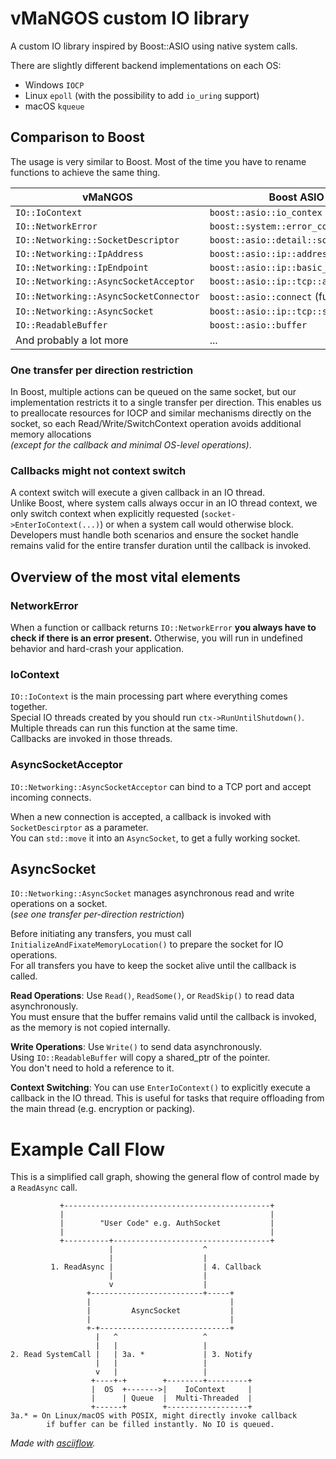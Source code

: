 # vMaNGOS custom IO library

A custom IO library inspired by Boost::ASIO using native system calls.  

There are slightly different backend implementations on each OS:
- Windows `IOCP`
- Linux `epoll` (with the possibility to add `io_uring` support)
- macOS `kqueue`

## Comparison to Boost
The usage is very similar to Boost.
Most of the time you have to rename functions to achieve the same thing.

| vMaNGOS                                 | Boost ASIO                           |
|-----------------------------------------|--------------------------------------|
| `IO::IoContext`                         | `boost::asio::io_contex`             |
| `IO::NetworkError`                      | `boost::system::error_code`          |
| `IO::Networking::SocketDescriptor`      | `boost::asio::detail::socket_holder` |
| `IO::Networking::IpAddress`             | `boost::asio::ip::address`           |
| `IO::Networking::IpEndpoint`            | `boost::asio::ip::basic_endpoint`    |
| `IO::Networking::AsyncSocketAcceptor`   | `boost::asio::ip::tcp::acceptor`     |
| `IO::Networking::AsyncSocketConnector`  | `boost::asio::connect` (function)    |
| `IO::Networking::AsyncSocket`           | `boost::asio::ip::tcp::socket`       |
| `IO::ReadableBuffer`                    | `boost::asio::buffer`                |
| And probably a lot more                 | ...                                  |

### One transfer per direction restriction
In Boost, multiple actions can be queued on the same socket,
but our implementation restricts it to a single transfer per direction.
This enables us to preallocate resources for IOCP and similar mechanisms directly on the socket,
so each Read/Write/SwitchContext operation avoids additional memory allocations  
_(except for the callback and minimal OS-level operations)_.

### Callbacks might not context switch
A context switch will execute a given callback in an IO thread.  
Unlike Boost, where system calls always occur in an IO thread context,
we only switch context when explicitly requested (`socket->EnterIoContext(...)`)
or when a system call would otherwise block.  
Developers must handle both scenarios
and ensure the socket handle remains valid for the entire transfer duration
until the callback is invoked.

## Overview of the most vital elements

### NetworkError
When a function or callback returns `IO::NetworkError` **you always have to check if there is an error present.**
Otherwise, you will run in undefined behavior and hard-crash your application.

### IoContext
`IO::IoContext` is the main processing part where everything comes together.  
Special IO threads created by you should run `ctx->RunUntilShutdown()`.  
Multiple threads can run this function at the same time.  
Callbacks are invoked in those threads.

### AsyncSocketAcceptor
`IO::Networking::AsyncSocketAcceptor` can bind to a TCP port and accept incoming connects.

When a new connection is accepted, a callback is invoked with `SocketDescirptor` as a parameter.  
You can `std::move` it into an `AsyncSocket`, to get a fully working socket.

## AsyncSocket
`IO::Networking::AsyncSocket` manages asynchronous read and write operations on a socket.  
(_see one transfer per-direction restriction_)

Before initiating any transfers, you must call `InitializeAndFixateMemoryLocation()`
to prepare the socket for IO operations.  
For all transfers you have to keep the socket alive until the callback is called.

**Read Operations**: Use `Read()`, `ReadSome()`, or `ReadSkip()` to read data asynchronously.  
You must ensure that the buffer remains valid until the callback is invoked,
as the memory is not copied internally.

**Write Operations**: Use `Write()` to send data asynchronously.  
Using `IO::ReadableBuffer` will copy a shared_ptr of the pointer.  
You don't need to hold a reference to it.

**Context Switching**: You can use `EnterIoContext()` to explicitly execute a callback in the IO thread.
This is useful for tasks that require offloading from the main thread (e.g. encryption or packing).

# Example Call Flow
This is a simplified call graph, showing the general flow of control made by a `ReadAsync` call.
```
           +----------------------------------------------+     
           |                                              |     
           |        "User Code" e.g. AuthSocket           |     
           |                                              |     
           +----------+-----------------------------------+     
                      |                    ^                    
                      |                    |                    
         1. ReadAsync |                    | 4. Callback        
                      |                    |                    
                      v                    |                    
                 +-------------------------+-----+              
                 |                               |              
                 |         AsyncSocket           |              
                 |                               |              
                 +-+-----------------------------+              
                   |   ^                   ^                    
                   |   |                   |                    
2. Read SystemCall |   | 3a. *             | 3. Notify          
                   |   |                   |                    
                   v   |                   |                    
                  +----+-+        +--------+---------+          
                  |  OS  +------->|    IoContext     |          
                  |      | Queue  |  Multi-Threaded  |          
                  +------+        +------------------+          
3a.* = On Linux/macOS with POSIX, might directly invoke callback
        if buffer can be filled instantly. No IO is queued.      
```
_Made with [asciiflow](https://asciiflow.com/)._
